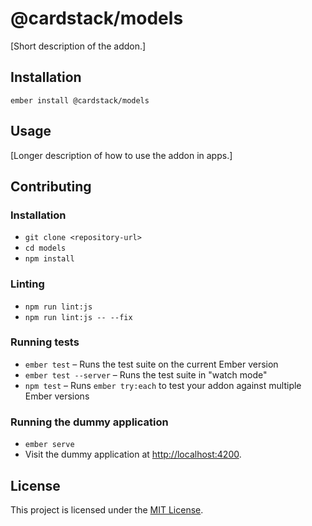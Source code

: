 @cardstack/models
==============================================================================

[Short description of the addon.]


Installation
------------------------------------------------------------------------------

```
ember install @cardstack/models
```


Usage
------------------------------------------------------------------------------

[Longer description of how to use the addon in apps.]


Contributing
------------------------------------------------------------------------------

### Installation

* `git clone <repository-url>`
* `cd models`
* `npm install`

### Linting

* `npm run lint:js`
* `npm run lint:js -- --fix`

### Running tests

* `ember test` – Runs the test suite on the current Ember version
* `ember test --server` – Runs the test suite in "watch mode"
* `npm test` – Runs `ember try:each` to test your addon against multiple Ember versions

### Running the dummy application

* `ember serve`
* Visit the dummy application at [http://localhost:4200](http://localhost:4200).


License
------------------------------------------------------------------------------

This project is licensed under the [MIT License](LICENSE.md).
